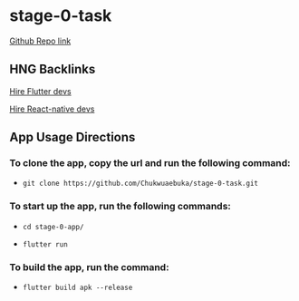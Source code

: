 # stage-0-task

[Github Repo link](https://github.com/Chukwuaebuka/stage-0-task)

## HNG Backlinks

[Hire Flutter devs](http://hng.tech/hire/flutter-developers)

[Hire React-native devs](http://hng.tech/hire/react-native-developers)

## App Usage Directions

### To clone the app, copy the url and run the following command:

- `git clone https://github.com/Chukwuaebuka/stage-0-task.git`

### To start up the app, run the following commands:

- `cd stage-0-app/`

- `flutter run`

### To build the app, run the command:

- `flutter build apk --release`
